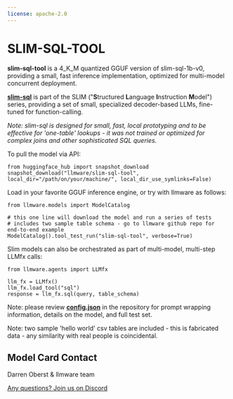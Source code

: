 ```yaml
---
license: apache-2.0
---
```


# SLIM-SQL-TOOL

<!-- Provide a quick summary of what the model is/does. -->


**slim-sql-tool** is a 4_K_M quantized GGUF version of slim-sql-1b-v0, providing a small, fast inference implementation, optimized for multi-model concurrent deployment.  

[**slim-sql**](https://huggingface.co/llmware/slim-sql-1b-v0) is part of the SLIM ("**S**tructured **L**anguage **I**nstruction **M**odel") series, providing a set of small, specialized decoder-based LLMs, fine-tuned for function-calling.

*Note:  slim-sql is designed for small, fast, local prototyping and to be effective for 'one-table' lookups - it was not trained or optimized for complex joins and other sophisticated SQL queries.*  


To pull the model via API:  

    from huggingface_hub import snapshot_download           
    snapshot_download("llmware/slim-sql-tool", local_dir="/path/on/your/machine/", local_dir_use_symlinks=False)  
    

Load in your favorite GGUF inference engine, or try with llmware as follows:

    from llmware.models import ModelCatalog  
    
    # this one line will download the model and run a series of tests
    # includes two sample table schema - go to llmware github repo for end-to-end example  
    ModelCatalog().tool_test_run("slim-sql-tool", verbose=True)  


Slim models can also be orchestrated as part of multi-model, multi-step LLMfx calls:

    from llmware.agents import LLMfx

    llm_fx = LLMfx()
    llm_fx.load_tool("sql")
    response = llm_fx.sql(query, table_schema)  


Note: please review [**config.json**](https://huggingface.co/llmware/slim-sql-tool/blob/main/config.json) in the repository for prompt wrapping information, details on the model, and full test set.  

Note: two sample 'hello world' csv tables are included - this is fabricated data - any similarity with real people is coincidental.  


## Model Card Contact

Darren Oberst & llmware team  

[Any questions? Join us on Discord](https://discord.gg/MhZn5Nc39h)
